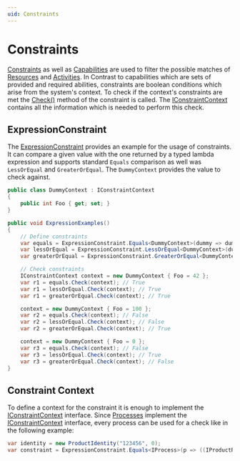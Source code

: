 ```yaml
---
uid: Constraints
---
```

# Constraints

[Constraints](xref:Moryx.AbstractionLayer.IConstraint) as well as [Capabilities](xref:Moryx.AbstractionLayer.Capabilities.ICapabilities) are used to filter the possible matches of [Resources](xref:Moryx.Resources.IResource) and [Activities](xref:Moryx.AbstractionLayer.IActivity).
In Contrast to capabilities which are sets of provided and required abilities, constraints are boolean conditions which arise from the system's context.
To check if the context's constraints are met the [Check()](xref:Moryx.AbstractionLayer.IConstraint#Moryx_AbstractionLayer_IConstraint_Check_Moryx_AbstractionLayer_IConstraintContext_) method of the constraint is called.
The [IConstraintContext](xref:Moryx.AbstractionLayer.IConstraintContext) contains all the information which is needed to perform this check.

## ExpressionConstraint

The [ExpressionConstraint](xref:Moryx.AbstractionLayer.ExpressionConstraint) provides an example for the usage of constraints.
It can compare a given value with the one returned by a typed lambda expression and supports standard `Equals` comparison as well was `LessOrEqual` and `GreaterOrEqual`.
The `DummyContext` provides the value to check against. 

````cs
public class DummyContext : IConstraintContext
{
    public int Foo { get; set; }
}

public void ExpressionExamples()
{
    // Define constraints
    var equals = ExpressionConstraint.Equals<DummyContext>(dummy => dummy.Foo, 42);
    var lessOrEqual = ExpressionConstraint.LessOrEqual<DummyContext>(dummy => dummy.Foo, 42);
    var greaterOrEqual = ExpressionConstraint.GreaterOrEqual<DummyContext>(dummy => dummy.Foo, 42);

    // Check constraints
    IConstraintContext context = new DummyContext { Foo = 42 };
    var r1 = equals.Check(context); // True
    var r1 = lessOrEqual.Check(context); // True
    var r1 = greaterOrEqual.Check(context); // True

    context = new DummyContext { Foo = 100 };
    var r2 = equals.Check(context); // False
    var r2 = lessOrEqual.Check(context); // False
    var r2 = greaterOrEqual.Check(context); // True

    context = new DummyContext { Foo = 0 };
    var r3 = equals.Check(context); // False
    var r3 = lessOrEqual.Check(context); // True
    var r3 = greaterOrEqual.Check(context); // False
}
````

## Constraint Context

To define a context for the constraint it is enough to implement the [IConstraintContext](xref:Moryx.AbstractionLayer.IConstraintContext) interface. 
Since [Processes](xref:Moryx.AbstractionLayer.IProcess ) implement the [IConstraintContext](xref:Moryx.AbstractionLayer.IConstraintContext) interface, every process can be used for a check like in the following example:

```` cs
var identity = new ProductIdentity("123456", 0);
var constraint = ExpressionConstraint.Equals<IProcess>(p => ((IProductRecipe) p.Recipe).Product.Identity, identity);
````